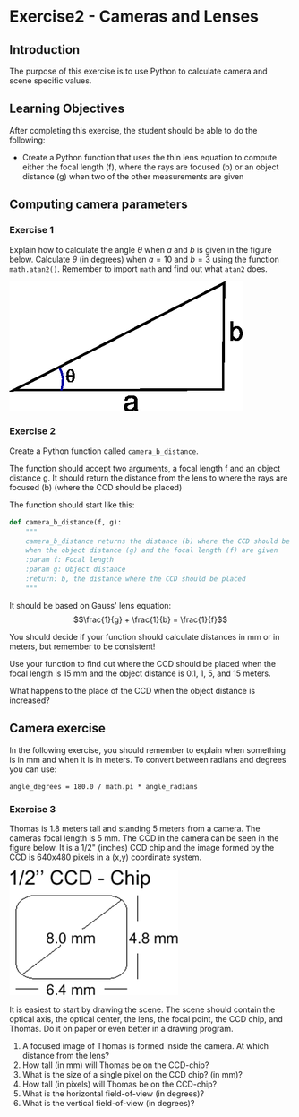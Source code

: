 # Exercise2 - Cameras and Lenses


## Introduction

The purpose of this exercise is to use Python to calculate camera and scene specific values.

## Learning Objectives

After completing this exercise, the student should be able to do the following:

- Create a Python function that uses the thin lens equation to compute either the focal length (f), where the rays are focused (b) or an object distance (g) when two of the other measurements are given



## Computing camera parameters

### Exercise 1

Explain how to calculate the angle $\theta$ when $a$ and $b$ is given
in the figure below. Calculate $\theta$ (in degrees) when
$a = 10$ and $b=3$ using the function `math.atan2()`. Remember to import `math` and find out what `atan2` does.

![Angle in triangel](figures/ArcTangens.png)

### Exercise 2

Create a Python function called `camera_b_distance`.

The function should accept two arguments, a focal length f and an
object distance g. It should return the distance from the lens to
where the rays are focused (b) (where the CCD should be placed)

The function should start like this:

```python
def camera_b_distance(f, g):
    """
    camera_b_distance returns the distance (b) where the CCD should be placed
    when the object distance (g) and the focal length (f) are given
    :param f: Focal length
    :param g: Object distance
    :return: b, the distance where the CCD should be placed
    """
```

It should be based on Gauss' lens equation:
$$\frac{1}{g} + \frac{1}{b} = \frac{1}{f}$$

You should decide if your function should calculate distances in mm or
in meters, but remember to be consistent!

Use your function to find out where the CCD should be placed when the
focal length is 15 mm and the object distance is 0.1, 1, 5, and 15
meters.

What happens to the place of the CCD when the object distance is increased?

## Camera exercise

In the following exercise, you should remember to explain when
something is in mm and when it is in meters. To convert between
radians and degrees you can use:

```
angle_degrees = 180.0 / math.pi * angle_radians
```

### Exercise 3

Thomas is 1.8 meters tall and standing 5 meters from a camera. The
cameras focal length is 5 mm. The CCD in the camera can be seen in
the figure below. It is a 1/2" (inches) CCD chip and the
image formed by the CCD is 640x480 pixels in a (x,y) coordinate system.

![CCD chip](figures/CCDChip.png)

It is easiest to start by drawing the scene. The scene should
contain the optical axis, the optical center, the lens, the focal
point, the CCD chip, and Thomas. Do it on paper or even better in a
drawing program.

1. A focused image of Thomas is formed inside the camera. At which distance from the lens?
2. How tall (in mm) will Thomas be on the CCD-chip?
3. What is the size of a single pixel on the CCD chip? (in mm)?
4. How tall (in pixels) will Thomas be on the CCD-chip?
5. What is the horizontal field-of-view (in degrees)?
6. What is the vertical field-of-view (in degrees)?

